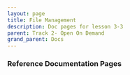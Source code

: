 ```yaml
---
layout: page
title: File Management
description: Doc pages for lesson 3-3
parent: Track 2- Open On Demand
grand_parent: Docs
---
```


### Reference Documentation Pages
